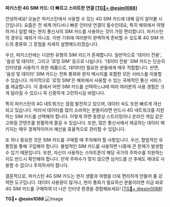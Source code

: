 **파키스탄 4G SIM 카드: 더 빠르고 스마트한 연결 [[TG💪+ @esim1088](https://t.me/s/esim1088)]**

안녕하세요! 오늘은 파키스탄에서 사용할 수 있는 4G SIM 카드에 대해 깊이 알아볼 시간입니다. 요즘은 전 세계 어디서나 빠른 인터넷 연결이 필수인데요, 특히 해외에서 여행하거나 일할 때는 현지 통신사의 SIM 카드를 사용하는 것이 가장 편리합니다. 파키스탄의 경우도 예외가 아니죠. 이번 기회에 여러분이 완벽하게 준비할 수 있도록 4G SIM 카드의 종류와 그 장점을 자세히 설명해드리겠습니다.

우선, 파키스탄에는 다양한 유형의 SIM 카드가 존재합니다. 일반적으로 '데이터 전용', '음성 및 데이터', 그리고 '로밍 SIM' 등으로 나뉩니다. '데이터 전용' SIM 카드는 단순히 인터넷을 사용하기 위한 제품으로, 데이터만 필요한 분들에게 매우 적합합니다. 반면, '음성 및 데이터' SIM 카드는 전화 통화와 문자 메시지를 포함한 모든 서비스를 이용할 수 있습니다. 마지막으로 '로밍 SIM'은 해외에서 사용할 수 있는 국제적인 통신 서비스를 제공합니다. 이 중에서 어떤 SIM 카드를 선택하느냐에 따라 여러분의 사용 경험은 크게 달라질 수 있으니 꼭 신중하게 고민하시길 바랍니다.

특히 파키스탄의 4G 네트워크는 점점 발전하고 있으며, 데이터 속도 또한 빠르게 개선되고 있습니다. 따라서 데이터를 많이 소비하는 분들이라면 반드시 4G 네트워크를 지원하는 SIM 카드를 선택해야 합니다. 이렇게 하면 동영상 스트리밍이나 온라인 게임 같은 고화질 콘텐츠를 원활하게 즐길 수 있습니다. 또한, 많은 통신사에서 제공하는 데이터 패키지는 매우 경제적이어서 예산을 효율적으로 관리할 수 있답니다.

또 하나 중요한 것은 SIM 카드를 구매할 때 주의해야 할 사항입니다. 우선, 합법적인 유통망을 통해 구입해야 합니다. 불법적인 SIM 카드를 사용하면 나중에 큰 문제가 발생할 수 있기 때문입니다. 또한, 자신이 사용하는 스마트폰이 해당 국가의 주파수를 지원하는지도 반드시 확인해야 합니다. 만약 주파수가 맞지 않으면 심카드를 산 후에도 제대로 사용할 수 없으니 주의하셔야 합니다.

결론적으로, 파키스탄 4G SIM 카드는 현지 생활과 여행을 더욱 편리하게 만들어 줄 강력한 도구입니다. 데이터 사용량이 많거나, 현지 통화가 필요하신 분들이라면 지금 바로 4G SIM 카드를 구매하여 더 나은 인터넷 환경을 경험해보세요! [[TG💪+ @esim1088](https://t.me/s/esim1088)]

**TG💪+ @esim1088**
![Image](https://i.postimg.cc/Y0z9fWf4/image.png)